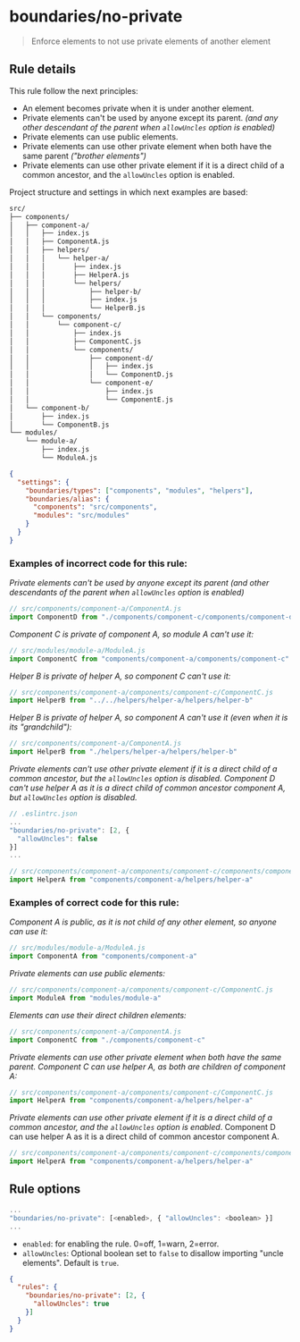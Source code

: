 # boundaries/no-private

> Enforce elements to not use private elements of another element

## Rule details

This rule follow the next principles:

* An element becomes private when it is under another element.
* Private elements can't be used by anyone except its parent. _(and any other descendant of the parent when `allowUncles` option is enabled)_
* Private elements can use public elements.
* Private elements can use other private element when both have the same parent _("brother elements")_
* Private elements can use other private element if it is a direct child of a common ancestor, and the `allowUncles` option is enabled.

Project structure and settings in which next examples are based:

```txt
src/
├── components/
│   ├── component-a/
│   │   ├── index.js
│   │   ├── ComponentA.js
│   │   ├── helpers/
│   │   │   └── helper-a/
│   │   │       ├── index.js
│   │   │       ├── HelperA.js
│   │   │       └── helpers/
│   │   │           ├── helper-b/
│   │   │           ├── index.js
│   │   │           └── HelperB.js
│   │   └── components/
│   │       └── component-c/
│   │           ├── index.js
│   │           ├── ComponentC.js
│   │           └── components/
│   │               ├── component-d/
│   │               │   ├── index.js
│   │               │   └── ComponentD.js
│   │               └── component-e/
│   │                   ├── index.js
│   │                   └── ComponentE.js
│   └── component-b/
│       ├── index.js
│       └── ComponentB.js
└── modules/
    └── module-a/
        ├── index.js
        └── ModuleA.js
```

```json
{
  "settings": {
    "boundaries/types": ["components", "modules", "helpers"],
    "boundaries/alias": {
      "components": "src/components",
      "modules": "src/modules"
    }
  }
}
```


### Examples of **incorrect** code for this rule:

_Private elements can't be used by anyone except its parent (and other descendants of the parent when `allowUncles` option is enabled)_

```js
// src/components/component-a/ComponentA.js
import ComponentD from "./components/component-c/components/component-d"
```

_Component C is private of component A, so module A can't use it:_

```js
// src/modules/module-a/ModuleA.js
import ComponentC from "components/component-a/components/component-c"
```

_Helper B is private of helper A, so component C can't use it:_

```js
// src/components/component-a/components/component-c/ComponentC.js
import HelperB from "../../helpers/helper-a/helpers/helper-b"
```

_Helper B is private of helper A, so component A can't use it (even when it is its "grandchild"):_

```js
// src/components/component-a/ComponentA.js
import HelperB from "./helpers/helper-a/helpers/helper-b"
```

_Private elements can't use other private element if it is a direct child of a common ancestor, but the `allowUncles` option is disabled. Component D can't use helper A as it is a direct child of common ancestor component A, but `allowUncles` option is disabled._

```js
// .eslintrc.json
...
"boundaries/no-private": [2, {
  "allowUncles": false
}]
...
```

```js
// src/components/component-a/components/component-c/components/component-d/ComponentD.js
import HelperA from "components/component-a/helpers/helper-a"
```

### Examples of **correct** code for this rule:

_Component A is public, as it is not child of any other element, so anyone can use it:_

```js
// src/modules/module-a/ModuleA.js
import ComponentA from "components/component-a"
```

_Private elements can use public elements:_

```js
// src/components/component-a/components/component-c/ComponentC.js
import ModuleA from "modules/module-a"
```

_Elements can use their direct children elements:_

```js
// src/components/component-a/ComponentA.js
import ComponentC from "./components/component-c"
```

_Private elements can use other private element when both have the same parent. Component C can use helper A, as both are children of component A:_

```js
// src/components/component-a/components/component-c/ComponentC.js
import HelperA from "components/component-a/helpers/helper-a"
```

_Private elements can use other private element if it is a direct child of a common ancestor, and the `allowUncles` option is enabled_. Component D can use helper A as it is a direct child of common ancestor component A.

```js
// src/components/component-a/components/component-c/components/component-d/ComponentD.js
import HelperA from "components/component-a/helpers/helper-a"
```

## Rule options

```js
...
"boundaries/no-private": [<enabled>, { "allowUncles": <boolean> }]
...
```

* `enabled`: for enabling the rule. 0=off, 1=warn, 2=error.
* `allowUncles`: Optional boolean set to `false` to disallow importing "uncle elements". Default is `true`.

```json
{
  "rules": {
    "boundaries/no-private": [2, {
      "allowUncles": true
    }]
  }
}
```
